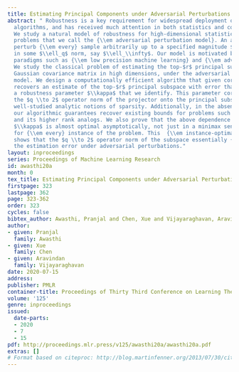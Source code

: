 ```yaml
---
title: Estimating Principal Components under Adversarial Perturbations
abstract: " Robustness is a key requirement for widespread deployment of machine learning
  algorithms, and has received much attention in both statistics and computer science.
  We study a natural model of robustness for high-dimensional statistical estimation
  problems that we call the {\\em adversarial perturbation model}. An adversary can
  perturb {\\em every} sample arbitrarily up to a specified magnitude $\\delta$ measured
  in some $\\ell_q$ norm, say $\\ell_\\infty$. Our model is motivated by emerging
  paradigms such as {\\em low precision machine learning} and {\\em adversarial training}.
  We study the classical problem of estimating the top-$r$ principal subspace of the
  Gaussian covariance matrix in high dimensions, under the adversarial perturbation
  model. We design a computationally efficient algorithm that given corrupted data,
  recovers an estimate of the top-$r$ principal subspace with error that depends on
  a robustness parameter $\\kappa$ that we identify. This parameter corresponds to
  the $q \\to 2$ operator norm of the projector onto the principal subspace, and generalizes
  well-studied analytic notions of sparsity. Additionally, in the absence of corruptions,
  our algorithmic guarantees recover existing bounds for problems such as sparse PCA
  and its higher rank analogs. We also prove that the above dependence on the parameter
  $\\kappa$ is almost optimal asymptotically, not just in a minimax sense, but remarkably
  for {\\em every} instance of the problem. This  {\\em instance-optimal} guarantee
  shows that the $q \\to 2$ operator norm of the subspace essentially {\\em characterizes}
  the estimation error under adversarial perturbations."
layout: inproceedings
series: Proceedings of Machine Learning Research
id: awasthi20a
month: 0
tex_title: Estimating Principal Components under Adversarial Perturbations
firstpage: 323
lastpage: 362
page: 323-362
order: 323
cycles: false
bibtex_author: Awasthi, Pranjal and Chen, Xue and Vijayaraghavan, Aravindan
author:
- given: Pranjal
  family: Awasthi
- given: Xue
  family: Chen
- given: Aravindan
  family: Vijayaraghavan
date: 2020-07-15
address: 
publisher: PMLR
container-title: Proceedings of Thirty Third Conference on Learning Theory
volume: '125'
genre: inproceedings
issued:
  date-parts:
  - 2020
  - 7
  - 15
pdf: http://proceedings.mlr.press/v125/awasthi20a/awasthi20a.pdf
extras: []
# Format based on citeproc: http://blog.martinfenner.org/2013/07/30/citeproc-yaml-for-bibliographies/
---
```

